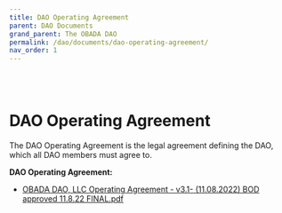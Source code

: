 ```yaml
---
title: DAO Operating Agreement
parent: DAO Documents
grand_parent: The OBADA DAO
permalink: /dao/documents/dao-operating-agreement/
nav_order: 1
---
```


<br> <br>

# DAO Operating Agreement

The DAO Operating Agreement is the legal agreement defining the DAO, which all DAO members must agree to.

**DAO Operating Agreement:** 
* [OBADA DAO, LLC Operating Agreement - v3.1- (11.08.2022) BOD approved 11.8.22 FINAL.pdf](https://www.dropbox.com/s/utjiqfnnaupke1y/OBADA%20DAO%2C%20LLC%20Operating%20Agreement%20-%20v3.1-%20%2811.08.2022%29%20BOD%20approved%2011.8.22%20FINAL.pdf?dl=0)



